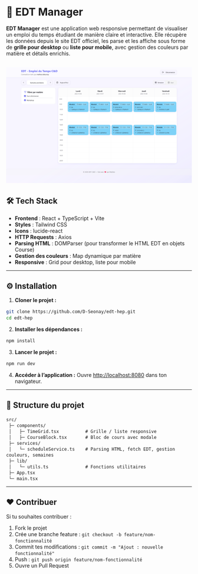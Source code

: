 # 📅 EDT Manager

**EDT Manager** est une application web responsive permettant de visualiser un emploi du temps étudiant de manière claire et interactive. Elle récupère les données depuis le site EDT officiel, les parse et les affiche sous forme de **grille pour desktop** ou **liste pour mobile**, avec gestion des couleurs par matière et détails enrichis.

   ![Aperçu de l'application](public/preview.png)
---


## 🛠️ Tech Stack

* **Frontend** : React + TypeScript + Vite
* **Styles** : Tailwind CSS
* **Icons** : lucide-react
* **HTTP Requests** : Axios
* **Parsing HTML** : DOMParser (pour transformer le HTML EDT en objets Course)
* **Gestion des couleurs** : Map dynamique par matière
* **Responsive** : Grid pour desktop, liste pour mobile

---

## ⚙️ Installation

1. **Cloner le projet :**

```bash
git clone https://github.com/D-Seonay/edt-hep.git
cd edt-hep
```

2. **Installer les dépendances :**

```bash
npm install
```

3. **Lancer le projet :**

```bash
npm run dev
```

4. **Accéder à l’application :**
   Ouvre [http://localhost:8080](http://localhost:8080) dans ton navigateur.

---

## 📁 Structure du projet

```
src/
 ├─ components/
 │   ├─ TimeGrid.tsx          # Grille / liste responsive
 │   ├─ CourseBlock.tsx       # Bloc de cours avec modale
 ├─ services/
 │   └─ scheduleService.ts    # Parsing HTML, fetch EDT, gestion couleurs, semaines
 ├─ lib/
 │   └─ utils.ts              # Fonctions utilitaires
 ├─ App.tsx
 └─ main.tsx
```

---


## ❤️ Contribuer

Si tu souhaites contribuer :

1. Fork le projet
2. Crée une branche feature : `git checkout -b feature/nom-fonctionnalité`
3. Commit tes modifications : `git commit -m "Ajout : nouvelle fonctionnalité"`
4. Push : `git push origin feature/nom-fonctionnalité`
5. Ouvre un Pull Request
